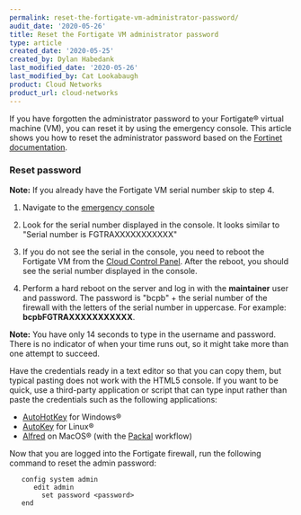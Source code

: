 ```yaml
---
permalink: reset-the-fortigate-vm-administrator-password/
audit_date: '2020-05-26'
title: Reset the Fortigate VM administrator password
type: article
created_date: '2020-05-25'
created_by: Dylan Habedank
last_modified_date: '2020-05-26'
last_modified_by: Cat Lookabaugh
product: Cloud Networks
product_url: cloud-networks
---
```


If you have forgotten the administrator password to your Fortigate&reg; virtual machine (VM), you can reset it by using the emergency console. This article shows you how to reset the administrator password based on the [Fortinet documentation](https://cookbook.fortinet.com/resetting-a-lost-admin-password/). 

### Reset password

**Note:** If you already have the Fortigate VM serial number skip to step 4.

1. Navigate to the [emergency console](https://support.rackspace.com/how-to/start-a-console-session/)

2. Look for the serial number displayed in the console. It looks similar to "Serial number is FGTRAXXXXXXXXXXX"

3. If you do not see the serial in the console, you need to reboot the Fortigate VM from the [Cloud Control Panel](https://login.rackspace.com). After the reboot, you should see the serial number displayed in the console.

4. Perform a hard reboot on the server and log in with the **maintainer** user and password. The password is "bcpb" + the serial number of the firewall with the letters of the serial number in uppercase. For example: **bcpbFGTRAXXXXXXXXXXX**.


**Note:** You have only 14 seconds to type in the username and password. There is no indicator of when your time runs out, so it might take more than one attempt to succeed.

Have the credentials ready in a text editor so that you can copy them, but typical pasting does not work with the HTML5 console. If you want to be quick, use a third-party application or script that can type input rather than paste the credentials such as the following applications:

- [AutoHotKey](https://www.autohotkey.com/) for Windows&reg;
- [AutoKey](https://github.com/autokey/autokey) for Linux&reg;
- [Alfred](https://www.alfredapp.com/) on MacOS&reg; (with the [Packal](https://www.packal.org/workflow/type-clipboard) workflow)

Now that you are logged into the Fortigate firewall, run the following command to reset the admin password:

       config system admin
          edit admin
            set password <password>
       end

